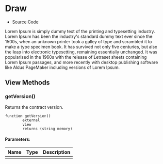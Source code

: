# Draw
- [Source Code](https://github.com/Shard-Labs/pool-together/blob/main/draw/src/lib.rs)

Lorem Ipsum is simply dummy text of the printing and typesetting industry. Lorem Ipsum has been the industry's standard dummy text ever since the 1500s, when an unknown printer took a galley of type and scrambled it to make a type specimen book. It has survived not only five centuries, but also the leap into electronic typesetting, remaining essentially unchanged. It was popularised in the 1960s with the release of Letraset sheets containing Lorem Ipsum passages, and more recently with desktop publishing software like Aldus PageMaker including versions of Lorem Ipsum.

## View Methods

### getVersion()

Returns the contract version.

```sol
function getVersion()
        external
        view
        returns (string memory)
```
#### Parameters:

| Name        | Type      | Description                            |
| ----------- | --------- | -------------------------------------- |
|             |           |                                        |

